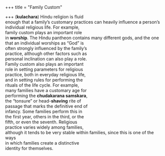 +++
title = "Family Custom"

+++
(**kulachara**) Hindu religion is fluid  
enough that a family’s customary practices can heavily influence a person’s  
individual religious life. For example,  
family custom plays an important role  
in **worship**. The Hindu pantheon contains many different gods, and the one  
that an individual worships as “God” is  
often strongly influenced by the family’s  
practice, although other factors such as  
personal inclination can also play a role.  
Family custom also plays an important  
role in setting parameters for religious  
practice, both in everyday religious life,  
and in setting rules for performing the  
rituals of the life cycle. For example,  
many families have a customary age for  
performing the **chudakarana samskara**,  
the “tonsure” or head-**shaving** rite of  
passage that marks the definitive end of  
infancy. Some families perform this in  
the first year, others in the third, or the  
fifth, or even the seventh. Religious  
practice varies widely among families,  
although it tends to be very stable within families, since this is one of the ways  
in which families create a distinctive  
identity for themselves.